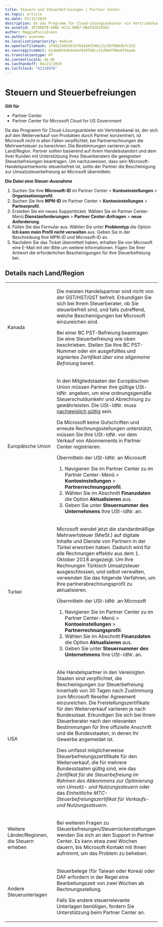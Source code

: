 ```yaml
---
title: Steuern und Steuerbefreiungen | Partner Center
ms.topic: article
ms.date: 03/15/2019
description: Da das Programm für Cloud-Lösungsanbieter ein Vertriebskanal ist, der sich auf den Weiterverkauf von Produkten durch Partner konzentriert, ist Microsoft nicht in allen Fällen verpflichtet, bei Partnerrechnungen die Mehrwertsteuer zu berechnen.
ms.assetid: 3D78EB70-68BC-4C12-B9B7-DB4743E24501
author: MaggiePucciEvans
ms.author: evansma
ms.localizationpriority: medium
ms.openlocfilehash: 1f6822568301576d1643346c21c56798bdb7c225
ms.sourcegitcommit: b1ab80345b4e4af649fb8cc51d96d798e0791ade
ms.translationtype: HT
ms.contentlocale: de-DE
ms.lasthandoff: 04/23/2019
ms.locfileid: "62134070"
---
```

# <a name="tax-and-tax-exemptions"></a>Steuern und Steuerbefreiungen

**Gilt für**

-  Partner Center
-  Partner Center für Microsoft Cloud for US Government


Da das Programm für Cloud-Lösungsanbieter ein Vertriebskanal ist, der sich auf den Weiterverkauf von Produkten durch Partner konzentriert, ist Microsoft nicht in allen Fällen verpflichtet, bei Partnerrechnungen die Mehrwertsteuer zu berechnen. Die Bestimmungen variieren je nach Land/Region. Partner sollten basierend auf ihrem Handelsstandort und dem ihrer Kunden mit Unterstützung ihres Steuerberaters die geeigneten Steuerbefreiungen beantragen. Um nachzuweisen, dass sein Microsoft-Handelspartnerkonto steuerbefreit ist, sollte der Partner die Bescheinigung zur Umsatzsteuerbefreiung an Microsoft übermitteln.

**Die Datei eine Steuer-Ausnahme**

1.  Suchen Sie Ihre **Microsoft-ID** im Partner Center &gt; **Kontoeinstellungen** &gt; **Organisationsprofil**.
2.  Suchen Sie Ihre **MPN-ID** im Partner Center &gt; **Kontoeinstellungen** &gt; **Partnerprofil**.
3.  Erstellen Sie ein neues Supportticket. Wählen Sie im Partner Center-Menü **Dienstanforderungen** &gt; **Partner Center-Anfragen** &gt; **neue Anforderung**.
4.  Füllen Sie das Formular aus. Wählen Sie unter **Problemtyp** die Option **Ich kann mein Profil nicht verwalten** aus. Geben Sie in der Beschreibung Ihre MPN-ID und Microsoft-ID an.
5.  Nachdem Sie das Ticket übermittelt haben, erhalten Sie von Microsoft eine E-Mail mit der Bitte um weitere Informationen. Fügen Sie Ihrer Antwort die erforderlichen Bescheinigungen für Ihre Steuerbefreiung bei.

## <a name="details-by-countryregion"></a>Details nach Land/Region


<table>
<colgroup>
<col width="50%" />
<col width="50%" />
</colgroup>
<tbody>
<tr class="odd">
<td>Kanada</td>
<td><p>Die meisten Handelspartner sind nicht von der GST/HST/QST befreit. Erkundigen Sie sich bei Ihrem Steuerberater, ob Sie steuerbefreit sind, und falls zutreffend, welche Bescheinigungen bei Microsoft einzureichen sind.</p>
<p>Bei einer BC PST-Befreiung beantragen Sie eine Steuerbefreiung wie oben beschrieben. Stellen Sie Ihre BC PST-Nummer oder ein ausgefülltes und signiertes <em>Zertifikat über eine allgemeine Befreiung</em> bereit.</p></td>
</tr>

<tr class="even">
<td>Europäische Union</td>
<td><p>In den Mitgliedstaaten der Europäischen Union müssen Partner ihre gültige USt-IdNr. angeben, um eine ordnungsgemäße Steuerschuldumkehr und Abrechnung zu gewährleisten. Die USt-IdNr. muss <a href="https://go.microsoft.com/fwlink/p/?LinkId=808160" data-raw-source="[accepted as valid](https://go.microsoft.com/fwlink/p/?LinkId=808160)">nachweislich gültig</a> sein.</p>
<p>Da Microsoft keine Gutschriften und erneute Rechnungsstellungen unterstützt, müssen Sie Ihre USt-IdNr. vor dem Verkauf von Abonnements in Partner Center registrieren.</p>
<p>Übermitteln der USt-IdNr. an Microsoft</strong></p>
<ol>
<li>Navigieren Sie im Partner Center zu im Partner Center-Menü &gt; <strong>Kontoeinstellungen</strong> &gt; <strong>Partnerrechnungsprofil</strong>.</li>
<li>Wählen Sie im Abschnitt <strong>Finanzdaten</strong> die Option <strong>Aktualisieren</strong> aus.</li>
<li>Geben Sie unter <strong>Steuernummer des Unternehmens</strong> Ihre  USt-IdNr. an.</li>
</ol></td>
</tr>

<tr class="odd">
<td>Turkei</td>
<td><p>Microsoft wendet jetzt die standardmäßige Mehrwertsteuer (MwSt.) auf digitale Inhalte und Dienste von Partnern in der Türkei erworben haben.  Dadurch wird für alle Rechnungen effektiv aus dem 1. Oktober 2018 angezeigt. Um Ihre Rechnungen Türkisch Umsatzsteuer ausgeschlossen, und selbst verwalten, verwenden Sie das folgende Verfahren, um Ihre partnerabrechnungsprofil zu aktualisieren.</p>
<p>Übermitteln der USt-IdNr. an Microsoft</strong></p>
<ol>
<li>Navigieren Sie im Partner Center zu im Partner Center-Menü &gt; <strong>Kontoeinstellungen</strong> &gt; <strong>Partnerrechnungsprofil</strong>.</li>
<li>Wählen Sie im Abschnitt <strong>Finanzdaten</strong> die Option <strong>Aktualisieren</strong> aus.</li>
<li>Geben Sie unter <strong>Steuernummer des Unternehmens</strong> Ihre  USt-IdNr. an.</li>
</ol></td>
</tr>


<tr class="even">
<td>USA</td>
<td><p>Alle Handelspartner in den Vereinigten Staaten sind verpflichtet, die Bescheinigungen zur Steuerbefreiung innerhalb von 30 Tagen nach Zustimmung zum Microsoft Reseller Agreement einzureichen. Die Freistellungszertifikate für den Weiterverkauf variieren je nach Bundesstaat. Erkundigen Sie sich bei Ihrem Steuerberater nach den relevanten Bestimmungen für Ihre offizielle Anschrift und die Bundesstaaten, in denen Ihr Gewerbe angemeldet ist.</p>
<p>Dies umfasst möglicherweise Steuerbefreiungszertifikate für den Weiterverkauf, die für mehrere Bundesstaaten gültig sind, wie das <em>Zertifikat für die Steuerbefreiung im Rahmen des Abkommens zur Optimierung von Umsatz- und Nutzungssteuern</em> oder das <em>Einheitliche MTC-Steuerbefreiungszertifikat für Verkaufs- und Nutzungssteuern</em>.</p></td>
</tr>


<tr class="odd">
<td>Weitere Länder/Regionen, die Steuern erheben</td>
<td><p>Bei weiteren Fragen zu Steuerbefreiungen/Steuerrückerstattungen wenden Sie sich an den Support in Partner Center. Es kann etwa zwei Wochen dauern, bis Microsoft Kontakt mit Ihnen aufnimmt, um das Problem zu beheben.</p></td>
</tr>

<tr class="even">
<td>Andere Steuerunterlagen</td>
<td><p>Steuerbelege (für Taiwan oder Korea) oder DAF erfordern in der Regel eine Bearbeitungszeit von zwei Wochen ab Rechnungsstellung.</p>
<p>Falls Sie andere steuerrelevante Unterlagen benötigen, fordern Sie Unterstützung beim Partner Center an.</p></td>
</tr>

</tbody>
</table>

 

 

 



